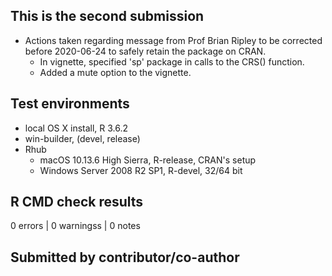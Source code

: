 ## This is the second submission
* Actions taken regarding message from Prof Brian Ripley to be corrected before 
2020-06-24 to safely retain the package on CRAN.
  * In vignette, specified 'sp' package in calls to the CRS() function.
  * Added a mute option to the vignette. 
  
## Test environments
* local OS X install, R 3.6.2
* win-builder, (devel, release)
* Rhub
  * macOS 10.13.6 High Sierra, R-release, CRAN's setup
  * Windows Server 2008 R2 SP1, R-devel, 32/64 bit

## R CMD check results
0 errors | 0 warningss | 0 notes

## Submitted by contributor/co-author